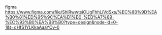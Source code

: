 figma
https://www.figma.com/file/ShlRwwtsiOUgFhhLiVdSxs/%EC%83%9D%EA%B0%81%ED%95%9C%EA%B1%B0-%EB%A7%89-%EC%93%B0%EA%B8%B0?type=design&node-id=0-1&t=dHfS1YLKkaAaaYOy-0

